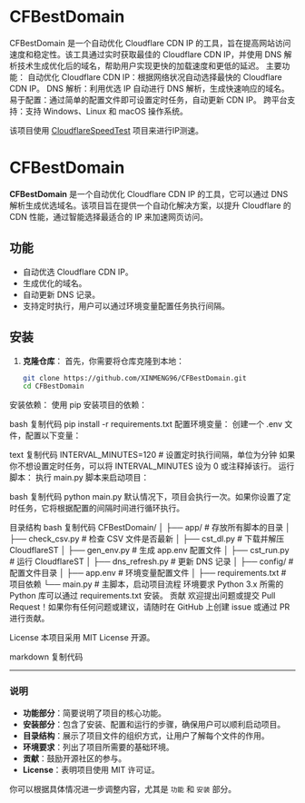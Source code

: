 # CFBestDomain
CFBestDomain 是一个自动优化 Cloudflare CDN IP 的工具，旨在提高网站访问速度和稳定性。该工具通过实时获取最佳的 Cloudflare CDN IP，并使用 DNS 解析技术生成优化后的域名，帮助用户实现更快的加载速度和更低的延迟。  主要功能： 自动优化 Cloudflare CDN IP：根据网络状况自动选择最快的 Cloudflare CDN IP。 DNS 解析：利用优选 IP 自动进行 DNS 解析，生成快速响应的域名。 易于配置：通过简单的配置文件即可设置定时任务，自动更新 CDN IP。 跨平台支持：支持 Windows、Linux 和 macOS 操作系统。

该项目使用 [CloudflareSpeedTest](https://github.com/XIU2/CloudflareSpeedTest) 项目来进行IP测速。

# CFBestDomain

**CFBestDomain** 是一个自动优化 Cloudflare CDN IP 的工具，它可以通过 DNS 解析生成优选域名。该项目旨在提供一个自动化解决方案，以提升 Cloudflare 的 CDN 性能，通过智能选择最适合的 IP 来加速网页访问。

## 功能

- 自动优选 Cloudflare CDN IP。
- 生成优化的域名。
- 自动更新 DNS 记录。
- 支持定时执行，用户可以通过环境变量配置任务执行间隔。

## 安装

1. **克隆仓库**：
   首先，你需要将仓库克隆到本地：

   ```bash
   git clone https://github.com/XINMENG96/CFBestDomain.git
   cd CFBestDomain
安装依赖： 使用 pip 安装项目的依赖：

bash
复制代码
pip install -r requirements.txt
配置环境变量： 创建一个 .env 文件，配置以下变量：

text
复制代码
INTERVAL_MINUTES=120  # 设置定时执行间隔，单位为分钟
如果你不想设置定时任务，可以将 INTERVAL_MINUTES 设为 0 或注释掉该行。
运行脚本： 执行 main.py 脚本来启动项目：

bash
复制代码
python main.py
默认情况下，项目会执行一次。如果你设置了定时任务，它将根据配置的间隔时间进行循环执行。

目录结构
bash
复制代码
CFBestDomain/
│
├── app/                 # 存放所有脚本的目录
│   ├── check_csv.py     # 检查 CSV 文件是否最新
│   ├── cst_dl.py        # 下载并解压 CloudflareST
│   ├── gen_env.py       # 生成 app.env 配置文件
│   ├── cst_run.py       # 运行 CloudflareST
│   ├── dns_refresh.py   # 更新 DNS 记录
│
├── config/              # 配置文件目录
│   ├── app.env          # 环境变量配置文件
│
├── requirements.txt     # 项目依赖
└── main.py              # 主脚本，启动项目流程
环境要求
Python 3.x
所需的 Python 库可以通过 requirements.txt 安装。
贡献
欢迎提出问题或提交 Pull Request！如果你有任何问题或建议，请随时在 GitHub 上创建 issue 或通过 PR 进行贡献。

License
本项目采用 MIT License 开源。

markdown
复制代码

---

### 说明
- **功能部分**：简要说明了项目的核心功能。
- **安装部分**：包含了安装、配置和运行的步骤，确保用户可以顺利启动项目。
- **目录结构**：展示了项目文件的组织方式，让用户了解每个文件的作用。
- **环境要求**：列出了项目所需要的基础环境。
- **贡献**：鼓励开源社区的参与。
- **License**：表明项目使用 MIT 许可证。

你可以根据具体情况进一步调整内容，尤其是 `功能` 和 `安装` 部分。
